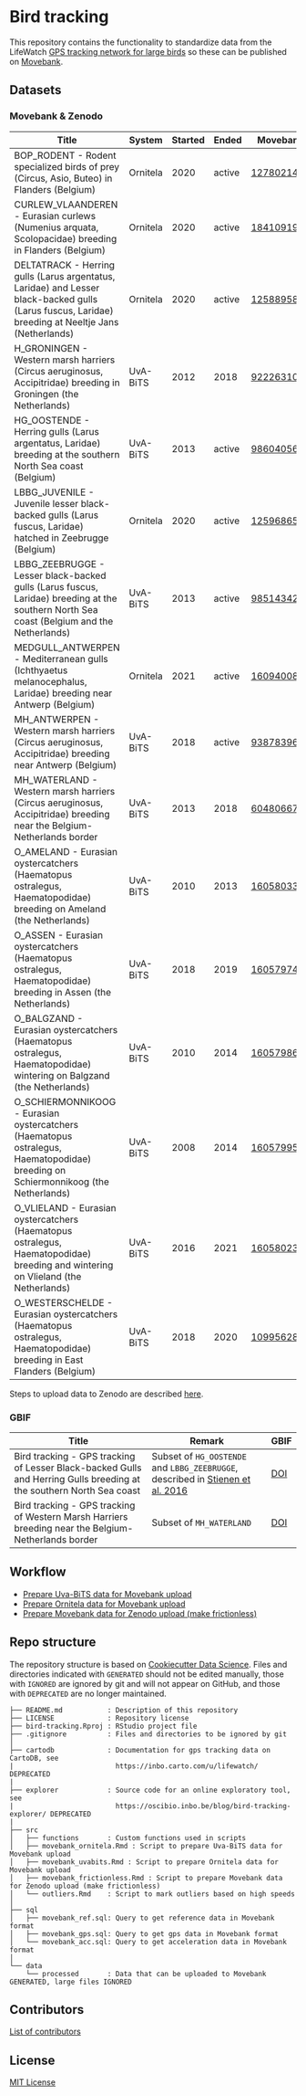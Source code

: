 # Bird tracking

This repository contains the functionality to standardize data from the LifeWatch [GPS tracking network for large birds](http://lifewatch.be/en/gps-tracking-network-large-birds) so these can be published on [Movebank](https://www.movebank.org/).

## Datasets

### Movebank & Zenodo

Title | System | Started | Ended | Movebank | Zenodo
--- | --- | --- | --- | --- | ---
BOP_RODENT - Rodent specialized birds of prey (Circus, Asio, Buteo) in Flanders (Belgium) | Ornitela | 2020 | active | [1278021460](https://www.movebank.org/cms/webapp?gwt_fragment=page=studies,path=study1278021460) | [DOI](https://doi.org/10.5281/zenodo.5735405)
CURLEW_VLAANDEREN - Eurasian curlews (Numenius arquata, Scolopacidae) breeding in Flanders (Belgium) | Ornitela | 2020 | active | [1841091905](https://www.movebank.org/cms/webapp?gwt_fragment=page=studies,path=study1841091905) | [DOI](https://doi.org/10.5281/zenodo.5779130)
DELTATRACK - Herring gulls (Larus argentatus, Laridae) and Lesser black-backed gulls (Larus fuscus, Laridae) breeding at Neeltje Jans (Netherlands) | Ornitela | 2020 | active | [1258895879](https://www.movebank.org/cms/webapp?gwt_fragment=page=studies,path=study1258895879) | 
H_GRONINGEN - Western marsh harriers (Circus aeruginosus, Accipitridae) breeding in Groningen (the Netherlands) | UvA-BiTS | 2012 | 2018 | [922263102](https://www.movebank.org/cms/webapp?gwt_fragment=page=studies,path=study922263102) | [DOI](https://doi.org/10.5281/zenodo.3552507)
HG_OOSTENDE - Herring gulls (Larus argentatus, Laridae) breeding at the southern North Sea coast (Belgium) | UvA-BiTS | 2013 | active | [986040562](https://www.movebank.org/cms/webapp?gwt_fragment=page=studies,path=study986040562) | [DOI](https://doi.org/10.5281/zenodo.3541811)
LBBG_JUVENILE - Juvenile lesser black-backed gulls (Larus fuscus, Laridae) hatched in Zeebrugge (Belgium) | Ornitela | 2020 | active | [1259686571](https://www.movebank.org/cms/webapp?gwt_fragment=page=studies,path=study1259686571) | [DOI](https://doi.org/10.5281/zenodo.5075868)
LBBG_ZEEBRUGGE - Lesser black-backed gulls (Larus fuscus, Laridae) breeding at the southern North Sea coast (Belgium and the Netherlands) | UvA-BiTS | 2013 | active | [985143423](https://www.movebank.org/cms/webapp?gwt_fragment=page=studies,path=study985143423) | [DOI](https://doi.org/10.5281/zenodo.3540799)
MEDGULL_ANTWERPEN - Mediterranean gulls (Ichthyaetus melanocephalus, Laridae) breeding near Antwerp (Belgium) | Ornitela | 2021 | active | [1609400843](https://www.movebank.org/cms/webapp?gwt_fragment=page=studies,path=study1609400843) |
MH_ANTWERPEN - Western marsh harriers (Circus aeruginosus, Accipitridae) breeding near Antwerp (Belgium) | UvA-BiTS | 2018 | active | [938783961](https://www.movebank.org/cms/webapp?gwt_fragment=page=studies,path=study938783961) | [DOI](https://doi.org/10.5281/zenodo.3550093)
MH_WATERLAND - Western marsh harriers (Circus aeruginosus, Accipitridae) breeding near the Belgium-Netherlands border | UvA-BiTS | 2013 | 2018 | [604806671](https://www.movebank.org/cms/webapp?gwt_fragment=page=studies,path=study604806671) | [DOI](https://doi.org/10.5281/zenodo.3532940)
O_AMELAND - Eurasian oystercatchers (Haematopus ostralegus, Haematopodidae) breeding on Ameland (the Netherlands) | UvA-BiTS | 2010 | 2013 | [1605803389](https://www.movebank.org/cms/webapp?gwt_fragment=page=studies,path=study1605803389) | [DOI](https://doi.org/10.5281/zenodo.5647596)
O_ASSEN - Eurasian oystercatchers (Haematopus ostralegus, Haematopodidae) breeding in Assen (the Netherlands) | UvA-BiTS | 2018 | 2019 | [1605797471](https://www.movebank.org/cms/webapp?gwt_fragment=page=studies,path=study1605797471) | [DOI](https://doi.org/10.5281/zenodo.5653310)
O_BALGZAND - Eurasian oystercatchers (Haematopus ostralegus, Haematopodidae) wintering on Balgzand (the Netherlands) | UvA-BiTS | 2010 | 2014 | [1605798640](https://www.movebank.org/cms/webapp?gwt_fragment=page=studies,path=study1605798640) | [DOI](https://doi.org/10.5281/zenodo.5653441)
O_SCHIERMONNIKOOG - Eurasian oystercatchers (Haematopus ostralegus, Haematopodidae) breeding on Schiermonnikoog (the Netherlands) | UvA-BiTS | 2008 | 2014 | [1605799506](https://www.movebank.org/cms/webapp?gwt_fragment=page=studies,path=study1605799506) | [DOI](https://doi.org/10.5281/zenodo.5653477)
O_VLIELAND - Eurasian oystercatchers (Haematopus ostralegus, Haematopodidae) breeding and wintering on Vlieland (the Netherlands) | UvA-BiTS | 2016 | 2021 | [1605802367](https://www.movebank.org/cms/webapp?gwt_fragment=page=studies,path=study1605802367) | [DOI](https://doi.org/10.5281/zenodo.5653890)
O_WESTERSCHELDE - Eurasian oystercatchers (Haematopus ostralegus, Haematopodidae) breeding in East Flanders (Belgium) | UvA-BiTS | 2018 | 2020 | [1099562810](https://www.movebank.org/cms/webapp?gwt_fragment=page=studies,path=study1099562810) | [DOI](https://doi.org/10.5281/zenodo.3734898)

Steps to upload data to Zenodo are described [here](https://github.com/inbo/bird-tracking/issues/131).

### GBIF

Title | Remark | GBIF
--- | --- | ---
Bird tracking - GPS tracking of Lesser Black-backed Gulls and Herring Gulls breeding at the southern North Sea coast | Subset of `HG_OOSTENDE` and `LBBG_ZEEBRUGGE`, described in [Stienen et al. 2016](https://doi.org/10.3897/zookeys.555.6173) | [DOI](https://doi.org/10.15468/02omly)
Bird tracking - GPS tracking of Western Marsh Harriers breeding near the Belgium-Netherlands border | Subset of `MH_WATERLAND` | [DOI](https://doi.org/10.15468/rbguhj)

## Workflow

- [Prepare Uva-BiTS data for Movebank upload](src/movebank_uvabits.Rmd)
- [Prepare Ornitela data for Movebank upload](src/movebank_ornitela.Rmd)
- [Prepare Movebank data for Zenodo upload (make frictionless)](src/movebank_frictionless.Rmd)

## Repo structure

The repository structure is based on [Cookiecutter Data Science](http://drivendata.github.io/cookiecutter-data-science/). Files and directories indicated with `GENERATED` should not be edited manually, those with `IGNORED` are ignored by git and will not appear on GitHub, and those with `DEPRECATED` are no longer maintained.

```
├── README.md           : Description of this repository
├── LICENSE             : Repository license
├── bird-tracking.Rproj : RStudio project file
├── .gitignore          : Files and directories to be ignored by git
│
├── cartodb             : Documentation for gps tracking data on CartoDB, see
|                         https://inbo.carto.com/u/lifewatch/ DEPRECATED
|
├── explorer            : Source code for an online exploratory tool, see 
|                         https://oscibio.inbo.be/blog/bird-tracking-explorer/ DEPRECATED
|
├── src
│   ├── functions       : Custom functions used in scripts
│   ├── movebank_ornitela.Rmd : Script to prepare Uva-BiTS data for Movebank upload
│   ├── movebank_uvabits.Rmd : Script to prepare Ornitela data for Movebank upload
│   ├── movebank_frictionless.Rmd : Script to prepare Movebank data for Zenodo upload (make frictionless)
│   └── outliers.Rmd    : Script to mark outliers based on high speeds
│
├── sql
│   ├── movebank_ref.sql: Query to get reference data in Movebank format
│   ├── movebank_gps.sql: Query to get gps data in Movebank format
│   └── movebank_acc.sql: Query to get acceleration data in Movebank format
│
└── data
    └── processed       : Data that can be uploaded to Movebank GENERATED, large files IGNORED
```

## Contributors

[List of contributors](https://github.com/inbo/bird-tracking/contributors)

## License

[MIT License](LICENSE)
